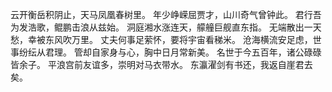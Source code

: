 云开衡岳积阴止，天马凤凰春树里。
年少峥嵘屈贾才，山川奇气曾钟此。
君行吾为发浩歌，鲲鹏击浪从兹始。
洞庭湘水涨连天，艨艟巨舰直东指。
无端散出一天愁，幸被东风吹万里。
丈夫何事足萦怀，要将宇宙看稊米。
沧海横流安足虑，世事纷纭从君理。
管却自家身与心，胸中日月常新美。
名世于今五百年，诸公碌碌皆余子。
平浪宫前友谊多，崇明对马衣带水。
东瀛濯剑有书还，我返自崖君去矣。